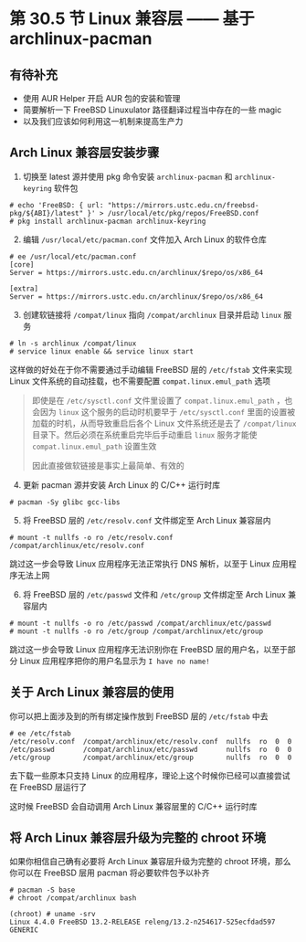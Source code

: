 # 第 30.5 节 Linux 兼容层 —— 基于 archlinux-pacman

## 有待补充

- 使用 AUR Helper 开启 AUR 包的安装和管理
- 简要解析一下 FreeBSD Linuxulator 路径翻译过程当中存在的一些 magic
- 以及我们应该如何利用这一机制来提高生产力

## Arch Linux 兼容层安装步骤

1. 切换至 latest 源并使用 pkg 命令安装 `archlinux-pacman` 和 `archlinux-keyring` 软件包

```
# echo 'FreeBSD: { url: "https://mirrors.ustc.edu.cn/freebsd-pkg/${ABI}/latest" }' > /usr/local/etc/pkg/repos/FreeBSD.conf
# pkg install archlinux-pacman archlinux-keyring
```

2. 编辑 `/usr/local/etc/pacman.conf` 文件加入 Arch Linux 的软件仓库

```
# ee /usr/local/etc/pacman.conf
[core]
Server = https://mirrors.ustc.edu.cn/archlinux/$repo/os/x86_64

[extra]
Server = https://mirrors.ustc.edu.cn/archlinux/$repo/os/x86_64
```

3. 创建软链接将 `/compat/linux` 指向 `/compat/archlinux` 目录并启动 `linux` 服务

```
# ln -s archlinux /compat/linux
# service linux enable && service linux start
```

这样做的好处在于你不需要通过手动编辑 FreeBSD 层的 `/etc/fstab` 文件来实现 Linux 文件系统的自动挂载，也不需要配置 `compat.linux.emul_path` 选项

> 即使是在 `/etc/sysctl.conf` 文件里设置了 `compat.linux.emul_path` ，也会因为 `linux` 这个服务的启动时机要早于 `/etc/sysctl.conf` 里面的设置被加载的时机，从而导致重启后各个 Linux 文件系统还是去了 `/compat/linux` 目录下。然后必须在系统重启完毕后手动重启 `linux` 服务才能使 `compat.linux.emul_path` 设置生效
>
> 因此直接做软链接是事实上最简单、有效的

4. 更新 pacman 源并安装 Arch Linux 的 C/C++ 运行时库

```
# pacman -Sy glibc gcc-libs
```

5. 将 FreeBSD 层的 `/etc/resolv.conf` 文件绑定至 Arch Linux 兼容层内

```
# mount -t nullfs -o ro /etc/resolv.conf /compat/archlinux/etc/resolv.conf
```

跳过这一步会导致 Linux 应用程序无法正常执行 DNS 解析，以至于 Linux 应用程序无法上网

6. 将 FreeBSD 层的 `/etc/passwd` 文件和 `/etc/group` 文件绑定至 Arch Linux 兼容层内

```
# mount -t nullfs -o ro /etc/passwd /compat/archlinux/etc/passwd
# mount -t nullfs -o ro /etc/group /compat/archlinux/etc/group
```

跳过这一步会导致 Linux 应用程序无法识别你在 FreeBSD 层的用户名，以至于部分 Linux 应用程序把你的用户名显示为 `I have no name!`

## 关于 Arch Linux 兼容层的使用

你可以把上面涉及到的所有绑定操作放到 FreeBSD 层的 `/etc/fstab` 中去

```
# ee /etc/fstab
/etc/resolv.conf  /compat/archlinux/etc/resolv.conf  nullfs  ro  0  0
/etc/passwd       /compat/archlinux/etc/passwd       nullfs  ro  0  0
/etc/group        /compat/archlinux/etc/group        nullfs  ro  0  0
```

去下载一些原本只支持 Linux 的应用程序，理论上这个时候你已经可以直接尝试在 FreeBSD 层运行了

这时候 FreeBSD 会自动调用 Arch Linux 兼容层里的 C/C++ 运行时库

## 将 Arch Linux 兼容层升级为完整的 chroot 环境

如果你相信自己确有必要将 Arch Linux 兼容层升级为完整的 chroot 环境，那么你可以在 FreeBSD 层用 pacman 将必要软件包予以补齐

```
# pacman -S base
# chroot /compat/archlinux bash

(chroot) # uname -srv
Linux 4.4.0 FreeBSD 13.2-RELEASE releng/13.2-n254617-525ecfdad597 GENERIC
```
